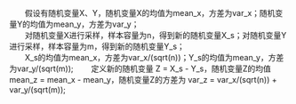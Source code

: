 &emsp;&emsp;假设有随机变量X、Y，随机变量X的均值为mean_x，方差为var_x；随机变量Y的均值为mean_y，方差为var_y；  
&emsp;&emsp;对随机变量X进行采样，样本容量为n，得到新的随机变量X_s；对随机变量Y进行采样，样本容量为m，得到新的随机变量Y_s；  
&emsp;&emsp;X_s的均值为mean_x，方差为var_x/(sqrt(n))；Y_s的均值为mean_y，方差为var_y/(sqrt(m));
&emsp;&emsp;定义新的随机变量 Z = X_s - Y_s，随机变量Z的均值 mean_z = mean_x - mean_y，随机变量Z的方差为 var_z = var_x/(sqrt(n)) + var_y/(sqrt(m));
```
```
